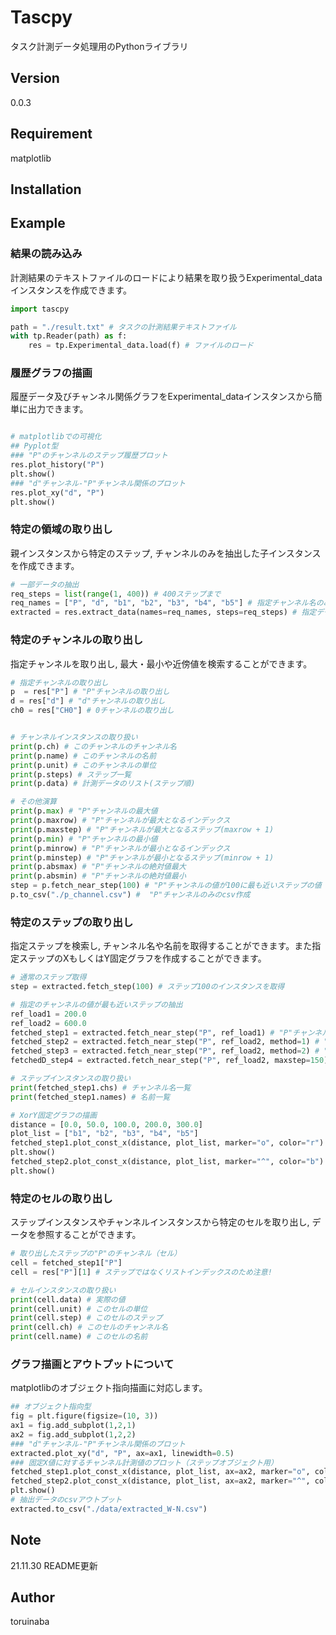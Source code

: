# Tascpy
タスク計測データ処理用のPythonライブラリ
## Version
0.0.3
## Requirement
matplotlib
## Installation
## Example
### 結果の読み込み
計測結果のテキストファイルのロードにより結果を取り扱うExperimental_dataインスタンスを作成できます。
```python
import tascpy

path = "./result.txt" # タスクの計測結果テキストファイル
with tp.Reader(path) as f:
    res = tp.Experimental_data.load(f) # ファイルのロード
```

### 履歴グラフの描画
履歴データ及びチャンネル関係グラフをExperimental_dataインスタンスから簡単に出力できます。
```python

# matplotlibでの可視化
## Pyplot型
### "P"のチャンネルのステップ履歴プロット
res.plot_history("P")
plt.show()
### "d"チャンネル-"P"チャンネル関係のプロット
res.plot_xy("d", "P")
plt.show()
```


### 特定の領域の取り出し
親インスタンスから特定のステップ, チャンネルのみを抽出した子インスタンスを作成できます。
```python
# 一部データの抽出
req_steps = list(range(1, 400)) # 400ステップまで
req_names = ["P", "d", "b1", "b2", "b3", "b4", "b5"] # 指定チャンネル名のみ
extracted = res.extract_data(names=req_names, steps=req_steps) # 指定データのみの新しいインスタンス
```

### 特定のチャンネルの取り出し
指定チャンネルを取り出し, 最大・最小や近傍値を検索することができます。
```python
# 指定チャンネルの取り出し
p  = res["P"] # "P"チャンネルの取り出し
d = res["d"] # "d"チャンネルの取り出し
ch0 = res["CH0"] # 0チャンネルの取り出し


# チャンネルインスタンスの取り扱い
print(p.ch) # このチャンネルのチャンネル名
print(p.name) # このチャンネルの名前
print(p.unit) # このチャンネルの単位
print(p.steps) # ステップ一覧
print(p.data) # 計測データのリスト(ステップ順)

# その他演算
print(p.max) # "P"チャンネルの最大値
print(p.maxrow) # "P"チャンネルが最大となるインデックス
print(p.maxstep) # "P"チャンネルが最大となるステップ(maxrow + 1)
print(p.min) # "P"チャンネルの最小値
print(p.minrow) # "P"チャンネルが最小となるインデックス
print(p.minstep) # "P"チャンネルが最小となるステップ(minrow + 1)
print(p.absmax) # "P"チャンネルの絶対値最大
print(p.absmin) # "P"チャンネルの絶対値最小
step = p.fetch_near_step(100) # "P"チャンネルの値が100に最も近いステップの値
p.to_csv("./p_channel.csv") #  "P"チャンネルのみのcsv作成
```

### 特定のステップの取り出し
指定ステップを検索し, チャンネル名や名前を取得することができます。また指定ステップのXもしくはY固定グラフを作成することができます。
```python
# 通常のステップ取得
step = extracted.fetch_step(100) # ステップ100のインスタンスを取得

# 指定のチャンネルの値が最も近いステップの抽出
ref_load1 = 200.0
ref_load2 = 600.0
fetched_step1 = extracted.fetch_near_step("P", ref_load1) # "P"チャンネルがref_load1に一番近いステップインスタンスを取得
fetched_step2 = extracted.fetch_near_step("P", ref_load2, method=1) # "P"チャンネルがref_load2以下かつ一番近いステップインスタンスを取得
fetched_step3 = extracted.fetch_near_step("P", ref_load2, method=2) # "P"チャンネルがref_load2以上かつ一番近いステップインスタンスを取得
fetchedD_step4 = extracted.fetch_near_step("P", ref_load2, maxstep=150) # ステップ150以下のうちref_load2に一番近いステップインスタンスを取得

# ステップインスタンスの取り扱い
print(fetched_step1.chs) # チャンネル名一覧
print(fetched_step1.names) # 名前一覧

# XorY固定グラフの描画
distance = [0.0, 50.0, 100.0, 200.0, 300.0]
plot_list = ["b1", "b2", "b3", "b4", "b5"]
fetched_step1.plot_const_x(distance, plot_list, marker="o", color="r")
plt.show()
fetched_step2.plot_const_x(distance, plot_list, marker="^", color="b")
plt.show()
```

### 特定のセルの取り出し
ステップインスタンスやチャンネルインスタンスから特定のセルを取り出し, データを参照することができます。
```python
# 取り出したステップの"P"のチャンネル（セル）
cell = fetched_step1["P"]
cell = res["P"][1] # ステップではなくリストインデックスのため注意!

# セルインスタンスの取り扱い
print(cell.data) # 実際の値
print(cell.unit) # このセルの単位
print(cell.step) # このセルのステップ
print(cell.ch) # このセルのチャンネル名
print(cell.name) # このセルの名前
```

### グラフ描画とアウトプットについて
matplotlibのオブジェクト指向描画に対応します。
```python
## オブジェクト指向型
fig = plt.figure(figsize=(10, 3))
ax1 = fig.add_subplot(1,2,1)
ax2 = fig.add_subplot(1,2,2)
### "d"チャンネル-"P"チャンネル関係のプロット
extracted.plot_xy("d", "P", ax=ax1, linewidth=0.5)
### 固定X値に対するチャンネル計測値のプロット（ステップオブジェクト用）
fetched_step1.plot_const_x(distance, plot_list, ax=ax2, marker="o", color="r")
fetched_step2.plot_const_x(distance, plot_list, ax=ax2, marker="^", color="b")
plt.show()
# 抽出データのcsvアウトプット
extracted.to_csv("./data/extracted_W-N.csv")
```
## Note
21.11.30 README更新

## Author
toruinaba